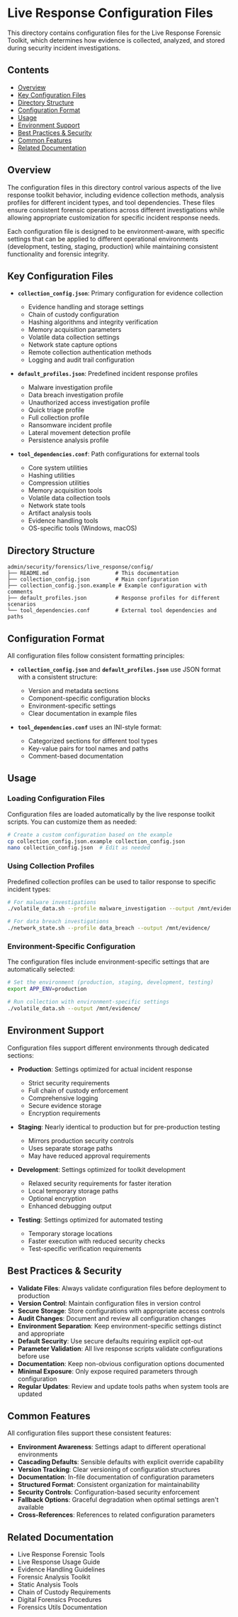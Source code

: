 # Live Response Configuration Files

This directory contains configuration files for the Live Response Forensic Toolkit, which determines how evidence is collected, analyzed, and stored during security incident investigations.

## Contents

- [Overview](#overview)
- [Key Configuration Files](#key-configuration-files)
- [Directory Structure](#directory-structure)
- [Configuration Format](#configuration-format)
- [Usage](#usage)
- [Environment Support](#environment-support)
- [Best Practices & Security](#best-practices--security)
- [Common Features](#common-features)
- [Related Documentation](#related-documentation)

## Overview

The configuration files in this directory control various aspects of the live response toolkit behavior, including evidence collection methods, analysis profiles for different incident types, and tool dependencies. These files ensure consistent forensic operations across different investigations while allowing appropriate customization for specific incident response needs.

Each configuration file is designed to be environment-aware, with specific settings that can be applied to different operational environments (development, testing, staging, production) while maintaining consistent functionality and forensic integrity.

## Key Configuration Files

- **`collection_config.json`**: Primary configuration for evidence collection
  - Evidence handling and storage settings
  - Chain of custody configuration
  - Hashing algorithms and integrity verification
  - Memory acquisition parameters
  - Volatile data collection settings
  - Network state capture options
  - Remote collection authentication methods
  - Logging and audit trail configuration

- **`default_profiles.json`**: Predefined incident response profiles
  - Malware investigation profile
  - Data breach investigation profile
  - Unauthorized access investigation profile
  - Quick triage profile
  - Full collection profile
  - Ransomware incident profile
  - Lateral movement detection profile
  - Persistence analysis profile

- **`tool_dependencies.conf`**: Path configurations for external tools
  - Core system utilities
  - Hashing utilities
  - Compression utilities
  - Memory acquisition tools
  - Volatile data collection tools
  - Network state tools
  - Artifact analysis tools
  - Evidence handling tools
  - OS-specific tools (Windows, macOS)

## Directory Structure

```plaintext
admin/security/forensics/live_response/config/
├── README.md                     # This documentation
├── collection_config.json        # Main configuration
├── collection_config.json.example # Example configuration with comments
├── default_profiles.json         # Response profiles for different scenarios
└── tool_dependencies.conf        # External tool dependencies and paths
```

## Configuration Format

All configuration files follow consistent formatting principles:

- **`collection_config.json`** and **`default_profiles.json`** use JSON format with a consistent structure:
  - Version and metadata sections
  - Component-specific configuration blocks
  - Environment-specific settings
  - Clear documentation in example files

- **`tool_dependencies.conf`** uses an INI-style format:
  - Categorized sections for different tool types
  - Key-value pairs for tool names and paths
  - Comment-based documentation

## Usage

### Loading Configuration Files

Configuration files are loaded automatically by the live response toolkit scripts. You can customize them as needed:

```bash
# Create a custom configuration based on the example
cp collection_config.json.example collection_config.json
nano collection_config.json  # Edit as needed
```

### Using Collection Profiles

Predefined collection profiles can be used to tailor response to specific incident types:

```bash
# For malware investigations
./volatile_data.sh --profile malware_investigation --output /mnt/evidence/

# For data breach investigations
./network_state.sh --profile data_breach --output /mnt/evidence/
```

### Environment-Specific Configuration

The configuration files include environment-specific settings that are automatically selected:

```bash
# Set the environment (production, staging, development, testing)
export APP_ENV=production

# Run collection with environment-specific settings
./volatile_data.sh --output /mnt/evidence/
```

## Environment Support

Configuration files support different environments through dedicated sections:

- **Production**: Settings optimized for actual incident response
  - Strict security requirements
  - Full chain of custody enforcement
  - Comprehensive logging
  - Secure evidence storage
  - Encryption requirements

- **Staging**: Nearly identical to production but for pre-production testing
  - Mirrors production security controls
  - Uses separate storage paths
  - May have reduced approval requirements

- **Development**: Settings optimized for toolkit development
  - Relaxed security requirements for faster iteration
  - Local temporary storage paths
  - Optional encryption
  - Enhanced debugging output

- **Testing**: Settings optimized for automated testing
  - Temporary storage locations
  - Faster execution with reduced security checks
  - Test-specific verification requirements

## Best Practices & Security

- **Validate Files**: Always validate configuration files before deployment to production
- **Version Control**: Maintain configuration files in version control
- **Secure Storage**: Store configurations with appropriate access controls
- **Audit Changes**: Document and review all configuration changes
- **Environment Separation**: Keep environment-specific settings distinct and appropriate
- **Default Security**: Use secure defaults requiring explicit opt-out
- **Parameter Validation**: All live response scripts validate configurations before use
- **Documentation**: Keep non-obvious configuration options documented
- **Minimal Exposure**: Only expose required parameters through configuration
- **Regular Updates**: Review and update tools paths when system tools are updated

## Common Features

All configuration files support these consistent features:

- **Environment Awareness**: Settings adapt to different operational environments
- **Cascading Defaults**: Sensible defaults with explicit override capability
- **Version Tracking**: Clear versioning of configuration structures
- **Documentation**: In-file documentation of configuration parameters
- **Structured Format**: Consistent organization for maintainability
- **Security Controls**: Configuration-based security enforcement
- **Fallback Options**: Graceful degradation when optimal settings aren't available
- **Cross-References**: References to related configuration parameters

## Related Documentation

- Live Response Forensic Tools
- Live Response Usage Guide
- Evidence Handling Guidelines
- Forensic Analysis Toolkit
- Static Analysis Tools
- Chain of Custody Requirements
- Digital Forensics Procedures
- Forensics Utils Documentation

